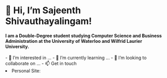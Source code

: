 <h1 align ="left">👋 Hi, I’m Sajeenth Shivauthayalingam!</h1>
<h4> I am a Double-Degree student studying Computer Science and Business Administration at the University of Waterloo and Wilfrid Laurier University.</h4>
- 👀 I’m interested in ...
- 🌱 I’m currently learning ...
- 💞️ I’m looking to collaborate on ...
- 📫 Get in touch
<li> Personal Site: </li> 

<!---
sajeenth/sajeenth is a ✨ special ✨ repository because its `README.md` (this file) appears on your GitHub profile.
You can click the Preview link to take a look at your changes.
--->
